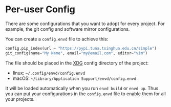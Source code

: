 # Per-user Config

There are some configurations that you want to adopt for every project. For example, the git config and software mirror configurations.

You can create a `config.envd` file to achieve this:

<custom-title title="config.envd">

```python
config.pip_index(url = "https://pypi.tuna.tsinghua.edu.cn/simple")
git_config(name="My Name", email="my@email.com", editor="vim")
```

</custom-title>

The file should be placed in the  [XDG](https://specifications.freedesktop.org/basedir-spec/basedir-spec-latest.html) config directory of the project:

- linux: `~/.config/envd/config.envd`
- macOS: `~/Library/Application Support/envd/config.envd`

It will be loaded automatically when you run `envd build` or `envd up`. Thus you can put your configurations in the `config.envd` file to enable them for all your projects.
